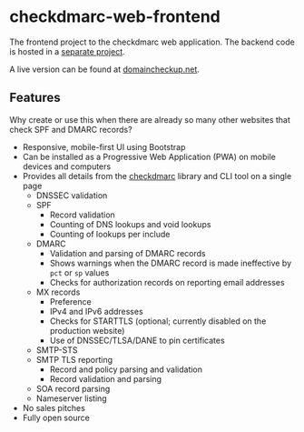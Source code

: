 # checkdmarc-web-frontend

The frontend project to the checkdmarc web application. The backend code is hosted in a [separate project](https://github.com/domainaware/checkdmarc-web-backend).

A live version can be found at [domaincheckup.net](https://domaincheckup.net).

## Features

Why create or use this when there are already so many other websites that check SPF and DMARC records?

- Responsive, mobile-first UI using Bootstrap
- Can be installed as a Progressive Web Application (PWA) on mobile devices and computers
- Provides all details from the [checkdmarc](https://domainaware.github.io/checkdmarc) library and CLI tool on a single page
  - DNSSEC validation
  - SPF
    - Record validation
    - Counting of DNS lookups and void lookups
    - Counting of lookups per include
  - DMARC
    - Validation and parsing of DMARC records
    - Shows warnings when the DMARC record is made ineffective by `pct` or `sp` values
    - Checks for authorization records on reporting email addresses
  - MX records
    - Preference
    - IPv4 and IPv6 addresses
    - Checks for STARTTLS (optional; currently disabled on the production website)
    - Use of DNSSEC/TLSA/DANE to pin certificates
  - SMTP-STS
  - SMTP TLS reporting
    - Record and policy parsing and validation
    - Record validation and parsing
  - SOA record parsing
  - Nameserver listing
- No sales pitches
- Fully open source
